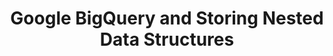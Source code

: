 ---
title: Google BigQuery and Storing Nested Data Structures
permalink: /replication/loading/google-bigquery-storing-nested-data-structures

layout: general
toc: true
feedback: false

keywords: TODO
summary: "todo"

key: "bigquery-nested-data"

this-version: "2.0"

intro: |
  {% include misc/data-files.html %}

  Google BigQuery supports nested records within tables, [whether it's a single record or repeated values]({{ site.data.destinations.bigquery.resource-links.nested-record }}){:target="new"}.

  Unlike the conventional method to [denormalization](https://en.wikipedia.org/wiki/Denormalization){:target="new"}, in Google BigQuery records are expressed using nested and repeated fields.

  Instead of flattening attributes into a table, this approach localizes a record's subattributes into a single table. Maintaining nested records removes the need for repeating data, creating additional subtables, or using joins during analysis.

  For example: Below is a record from a table named `people`. In this table, each person can only have a single `type`, but they might have multiple `friends`:

  ```json
  {
     "id":1,
     "name":"Finn",
     "details":{
        "type":"human",
        "has_magic":false
     },
     "friends":[
        {
           "id":2,
           "name":"Jake"
        },
        {
           "id":3,
           "name":"Bubblegum"
        },
        {
           "id":4,
           "name":"BMO"
        }
     ]
  }
  ```

  In this guide, we'll cover how this data will be loaded into Google BigQuery, including:
  
  {% for section in page.sections %}
  - [{{ section.summary }}](#{{ section.anchor }})
  {% endfor %}


schema-display-table: |
  {% assign attributes ="field-name|type|mode" | split:"|" %}

  <table class="attribute-list">
  <tr>
  {% for attribute in attributes %}
  {% if forloop.first == true %}
  <td class="attribute-name">
  {% else %}
  <td>
  {% endif %}
  <strong>
  {{ attribute | replace:"-"," " | capitalize }}
  </strong>
  </td>
  {% endfor %}
  </tr>
  {% for field in table-schema %}
  <tr>
  {% for attribute in attributes %}
  {% if forloop.first == true %}
  <td class="attribute-name">
  {{ field[attribute] }}
  {% else %}
  <td>
  {{ field[attribute] | upcase }}
  {% endif %}
  </td>
  {% endfor %}
  </tr>
  {% endfor %}
  </table>

data-display-table: |
  {% assign displayable-fields = table-schema | where:"displayable",true %}

  <table class="attribute-list">
  <tr>
  {% for field in displayable-fields %}
  <td>
  <strong>
  {{ field.field-name }}
  </strong>
  </td>
  {% endfor %}
  </tr>
  {% for record in table-data %}
  <tr>
  {% for field in displayable-fields %}
  {% assign clean-field-name = field.field-name | remove: "<strong>" | remove: "</strong>" %}
  <td>
  {{ record[clean-field-name] }}
  </td>
  {% endfor %}
  </tr>
  {% endfor %}
  </table>

sections:
  - title: "Storing nested maps (JSON objects)"
    anchor: "storing-nested-maps"
    summary: "How Stitch stores nested maps, or JSON objects"
    table-schema:
      - field-name: "<strong>id</strong>"
        type: "integer"
        mode: "nullable"
        displayable: true

      - field-name: "<strong>name</strong>"
        type: "string"
        mode: "nullable"
        displayable: true

      - field-name: "<strong>details</strong>"
        type: "record"
        mode: "nullable"
        displayable: false

      - field-name: "details.<strong>type</strong>"
        type: "string"
        mode: "nullable"
        displayable: true

      - field-name: "details.<strong>has_magic</strong>"
        type: "boolean"
        mode: "nullable"
        displayable: true
    table-data:
      - id: "1"
        name: "Finn"
        details.type: "human"
        details.has_magic: "false"
    content: |
      A nested map is also called an `object` in JSON. An object is surrounded by curly braces (`{ }`) and contains a series of key/value pairs. Keys are strings enclosed in double quotes (`" "`).

      For example: This record contains a `details` object, which contains `type` and `has_magic` keys:

      ```json
      {
         "id":1,
         "name":"Finn",
         "details":{
            "type":"human",
            "has_magic":false
         }
      }
      ```

      When records containing objects are loaded into Google BigQuery, the object is loaded using the `RECORD` type and a mode of `NULLABLE`.

      For example: The above record would create this table schema in Google BigQuery:

      {% assign table-schema = section.table-schema %}
      {% assign table-data = section.table-data %}

      {{ page.schema-display-table | flatify }}

      And the data in the table would be similar to the following:

      {{ page.data-display-table | flatify }}

      To query nested data using the [standard SQL syntax]({{ site.data.destinations.bigquery.resource-links.standard-sql-syntax }}){:target="new"}, you can use dot notation to indicate the field(s) you want to reference. For example: The sample query below will return the `id`, `name`, and `details.type` fields:

      ```sql
      SELECT id,
             name,
             details.type
        FROM people

      +----+------+--------------+
      | id | name | details.type |
      +----+------+--------------+
      | 1  | Finn | human        |
      +----+------+--------------+
      ```

  - title: "Storing nested records (JSON arrays)"
    anchor: "storing-nested-records"
    summary: "How Stitch stores nested records, or JSON arrays"
    content: |
      A nested record is also called an `array` in JSON. An array is surrounded by square brackets (`[ ]`) and contains an ordered list of values. Values can be strings, numbers, booleans, objects, nulls, or more arrays.

      When records containing arrays are loaded into Google BigQuery, the array is loaded using the `RECORD` type and a mode of [`REPEATED`]({{ site.data.destinations.bigquery.resource-links.nested-record }}){:target="new"}. By using the `REPEATED` mode to store nested records, Stitch can avoid repeating data or creating additional subtables. This functionality removes the need for joins when analyzing data, making raw data easier to read and faster to compute.

      For items in the array, Stitch will handle each item like an object field. Items will be loaded using the `RECORD` type, a mode of `NULLABLE`, and a field name of `value`.

      How the array is structured determines how the data it contains will be loaded into Google BigQuery. In this section, we'll cover some examples and demonstrate how the source data for each one would be loaded into Google BigQuery:

      {% for subsection in section.subsections %}
      - [{{ subsection.title }}](#{{ subsection.anchor }})
      {% endfor %}

      Refer to [Google's documentation]({{ site.data.destinations.bigquery.resource-links.query-nested-records }}){:target="new"} for more info on querying nested records.

    subsections:
      - title: "Array of strings or numbers"
        anchor: "arrays--strings-numbers"
        table-schema:
          - field-name: "<strong>id</strong>"
            type: "integer"
            mode: "nullable"
            displayable: true

          - field-name: "<strong>name</strong>"
            type: "string"
            mode: "nullable"
            displayable: true

          - field-name: "<strong>friends</strong>"
            type: "record"
            mode: "repeated"
            displayable: false

          - field-name: "friends.<strong>value</strong>"
            type: "string"
            mode: "nullable"
            displayable: true

          - field-name: "<strong>friend_ids</strong>"
            type: "record"
            mode: "repeated"
            displayable: false

          - field-name: "friend_ids.<strong>value</strong>"
            type: "integer"
            mode: "nullable"
            displayable: true
        table-data:
          - id: "1"
            name: "Finn"
            friends.value: "Jake"
            friend_ids.value: "2"

          - id: ""
            name: ""
            friends.value: "Bubblegum"
            friend_ids.value: "3"

          - id: ""
            name: ""
            friends.value: "BMO"
            friend_ids.value: "4"
        content: |
          In this example, the record contains two arrays: `friends`, an array of strings, and `friend_ids`, an array of integers:

          ```json
          {
             "id":1,
             "name":"Finn",
             "friends":["Jake","Bubblegum","BMO"],
             "friend_ids":[2, 3, 4]
          }
          ```

          The above record would create this table schema in Google BigQuery:

          {% assign table-schema = subsection.table-schema %}
          {% assign table-data = subsection.table-data %}

          {{ page.schema-display-table | flatify }}

          And the data in the table would be similar to the following:

          {{ page.data-display-table | flatify }}

      - title: "Array of objects"
        anchor: "arrays--objects"
        table-schema:
          - field-name: "<strong>id</strong>"
            type: "integer"
            mode: "nullable"
            displayable: true

          - field-name: "<strong>name</strong>"
            type: "string"
            mode: "nullable"
            displayable: true

          - field-name: "<strong>friends</strong>"
            type: "record"
            mode: "repeated"
            displayable: false

          - field-name: "friends.<strong>value</strong>"
            type: "record"
            mode: "nullable"
            displayable: false

          - field-name: "friends.value.<strong>id</strong>"
            type: "integer"
            mode: "nullable"
            displayable: true

          - field-name: "friends.value.<strong>name</strong>"
            type: "string"
            mode: "nullable"
            displayable: true
        table-data:
          - id: "1"
            name: "Finn"
            friends.value.id: "2"
            friends.value.name: "Jake"

          - id: ""
            name: ""
            friends.value.id: "3"
            friends.value.name: "Bubblegum"

          - id: ""
            name: ""
            friends.value.id: "4"
            friends.value.name: "BMO"
        content: |
          In this example, the record contains a single array named `friends`, which contains a series of objects:

          ```json
          {
             "id":1,
             "name":"Finn",
             "friends":[
                {
                   "id":2,
                   "name":"Jake"
                },
                {
                   "id":3,
                   "name":"Bubblegum"
                },
                {
                   "id":4,
                   "name":"BMO"
                }
             ]
          }
          ```

          The above record would create this table schema in Google BigQuery:

          {% assign table-schema = subsection.table-schema %}
          {% assign table-data = subsection.table-data %}

          {{ page.schema-display-table | flatify }}

          And the data in the table would be similar to the following:

          {{ page.data-display-table | flatify }}

      - title: "Array of arrays"
        anchor: "arrays--arrays"
        table-schema:
          - field-name: "<strong>id</strong>"
            type: "integer"
            mode: "nullable"
            displayable: true

          - field-name: "<strong>name</strong>"
            type: "string"
            mode: "nullable"
            displayable: true

          - field-name: "<strong>friend_ids</strong>"
            type: "record"
            mode: "repeated"
            displayable: false

          - field-name: "friend_ids.<strong>value</strong>"
            type: "record"
            mode: "repeated"
            displayable: false

          - field-name: "friend_ids.value.<strong>value</strong>"
            type: "integer"
            mode: "nullable"
            displayable: true
        table-data:
          - id: "1"
            name: "Finn"
            friend_ids.value.value: "2"

          - id: ""
            name: ""
            friend_ids.value.value: "3"

          - id: ""
            name: ""
            friend_ids.value.value: "4"

          - id: ""
            name: ""
            friend_ids.value.value: "5"
        content: |
          In this example, the record contains an array (`friend_ids`) which contains a series of arrays:

          ```json
          {
             "id":1,
             "name":"Finn",
             "friend_ids":[
                [2,3],
                [4,5]
             ]
          }
          ```

          The above record would create this table schema in Google BigQuery:

          {% assign table-schema = subsection.table-schema %}
          {% assign table-data = subsection.table-data %}

          {{ page.schema-display-table | flatify }}

          And the data in the table would be similar to the following:

          {{ page.data-display-table | flatify }}

      - title: "Array containing multiple data types"
        anchor: "array--multiple-data-types"
        table-schema:
          - field-name: "<strong>id</strong>"
            type: "integer"
            mode: "nullable"
            displayable: true

          - field-name: "<strong>name</strong>"
            type: "string"
            mode: "nullable"
            displayable: true

          - field-name: "<strong>friend_ids</strong>"
            type: "record"
            mode: "repeated"
            displayable: false

          - field-name: "friend_ids.<strong>value</strong>"
            type: "integer"
            mode: "nullable"
            displayable: true

          - field-name: "friend_ids.<strong>value__st</strong>"
            type: "string"
            mode: "nullable"
            displayable: true
        table-data:
          - id: "1"
            name: "Finn"
            friend_ids.value: ""
            friend_ids.value__st: "2"

          - id: ""
            name: ""
            friend_ids.value: ""
            friend_ids.value__st: "3"

          - id: ""
            name: ""
            friend_ids.value: "4"
            friend_ids.value__st: ""
        content: |
          In this example, the record contains a single array named `friend_ids`. Notice that the first two values in the array are strings (ex: `"2"` versus `2`), and the last value is an integer (ex: `4` versus `"4"`):

          ```json
          {
             "id":1,
             "name":"Finn",
             "friend_ids":["2", "3", 4]
          }
          ```

          To accommodate the multiple data types, Stitch will create additional `value` columns, one for each data type, and append a data type suffix to the name of each additional column.

          In this example, the `friend_ids.value` column will store all `INTEGER` data, and Stitch will create an additional `friend_ids.value__st` column to store all `STRING` data:

          {% assign table-schema = subsection.table-schema %}
          {% assign table-data = subsection.table-data %}

          {{ page.schema-display-table | flatify }}

          And the data in the table would be similar to the following:

          {{ page.data-display-table | flatify }}

          [TODO- ADD LINK TO DATA TYPING/COLUMN SPLIT DOCS]

      - title: "Array of nested arrays"
        anchor: "array--nested-arrays"
        table-schema:
          - field-name: "<strong>id</strong>"
            type: "integer"
            mode: "nullable"
            displayable: true

          - field-name: "<strong>name</strong>"
            type: "string"
            mode: "nullable"
            displayable: true

          - field-name: "<strong>friend_ids</strong>"
            type: "record"
            mode: "repeated"
            displayable: false

          - field-name: "friend_ids.<strong>value</strong>"
            type: "record"
            mode: "repeated"
            displayable: false

          - field-name: "friend_ids.value.<strong>value</strong>"
            type: "record"
            mode: "repeated"
            displayable: false

          - field-name: "friend_ids.value.value.<strong>value</strong>"
            type: "integer"
            mode: "nullable"
            displayable: true
        table-data:
          - id: "1"
            name: "Finn"
            friend_ids.value.value.value: "2"

          - id: ""
            name: ""
            friend_ids.value.value.value: "3"

          - id: ""
            name: ""
            friend_ids.value.value.value: "4"

          - id: ""
            name: ""
            friend_ids.value.value.value: "5"
        content: |
          In this example, the record contains an array (`friend_ids`) which contains a series of nested arrays:

          ```json
          {
             "id":1,
             "name":"Finn",
             "friend_ids":[
                [
                  [2,3]
                ],
                [
                  [4,5]
                ]
             ]
          }
          ```

          The above record would create this table schema in Google BigQuery:

          {% assign table-schema = subsection.table-schema %}
          {% assign table-data = subsection.table-data %}

          {{ page.schema-display-table | flatify }}

          And the data in the table would be similar to the following:

          {{ page.data-display-table | flatify }}

  - title: "Resources"
    anchor: "resources"
    summary: "Some additional resources"
    content: |
      - [Querying nested records (Google documentation)]({{ site.data.destinations.bigquery.resource-links.query-nested-records }}){:target="new"}
      - [Nested and repeated records (Google documentation)]({{ site.data.destinations.bigquery.resource-links.nested-record }}){:target="new"}
---